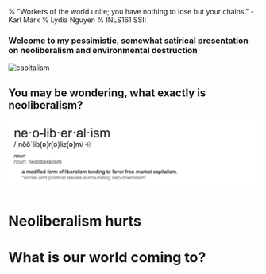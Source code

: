 % "Workers of the world unite; you have nothing to lose but your chains." -Karl Marx
% Lydia Nguyen
% INLS161 SSII


### Welcome to my pessimistic, somewhat satirical presentation on neoliberalism and environmental destruction
![capitalism](images/capitalism.jpg)

## You may be wondering, what exactly is neoliberalism?
![neoliberalism](images/neoliberal.png)

# Neoliberalism hurts

# What is our world coming to?

